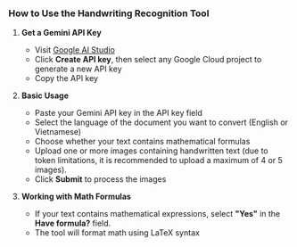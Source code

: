 ### How to Use the Handwriting Recognition Tool

1. **Get a Gemini API Key**
   - Visit [Google AI Studio](https://aistudio.google.com/app/apikey)
   - Click **Create API key**, then select any Google Cloud project to generate a new API key
   - Copy the API key

2. **Basic Usage**
   - Paste your Gemini API key in the API key field
   - Select the language of the document you want to convert (English or Vietnamese)
   - Choose whether your text contains mathematical formulas 
   - Upload one or more images containing handwritten text (due to token limitations, it is recommended to upload a maximum of 4 or 5 images).
   - Click **Submit** to process the images

3. **Working with Math Formulas**
   - If your text contains mathematical expressions, select **"Yes"** in the **Have formula?** field.
   - The tool will format math using LaTeX syntax
